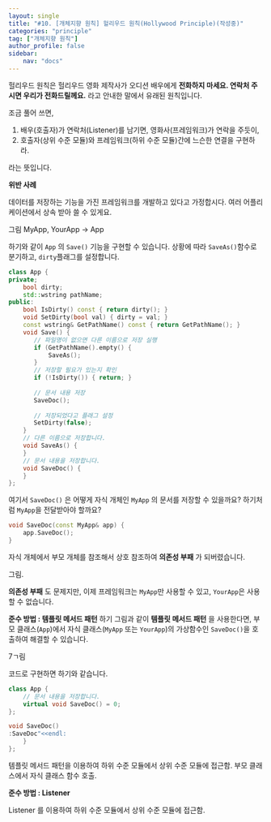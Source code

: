 ```yaml
---
layout: single
title: "#10. [개체지향 원칙] 헐리우드 원칙(Hollywood Principle)(작성중)"
categories: "principle"
tag: ["개체지향 원칙"]
author_profile: false
sidebar: 
    nav: "docs"
---
```


헐리우드 원칙은 헐리우드 영화 제작사가 오디션 배우에게 **전화하지 마세요. 연락처 주시면 우리가 전화드릴께요.** 라고 안내한 말에서 유래된 원칙입니다.

조금 풀어 쓰면,

1. 배우(호출자)가 연락처(Listener)를 남기면, 영화사(프레임워크)가 연락을 주듯이,
2. 호출자(상위 수준 모듈)와 프레임워크(하위 수준 모듈)간에 느슨한 연결을 구현하라.

라는 뜻입니다.

**위반 사례**

데이터를 저장하는 기능을 가진 프레임워크를 개발하고 있다고 가정합시다. 여러 어플리케이션에서 상속 받아 쓸 수 있게요.


그림 MyApp, YourApp -> App

하기와 같이 `App` 의 `Save()` 기능을 구현할 수 있습니다. 상황에 따라 `SaveAs()`함수로 분기하고, `dirty`플래그를 설정합니다.

```cpp
class App {
private;
    bool dirty;
    std::wstring pathName;
public:
    bool IsDirty() const { return dirty(); }
    void SetDirty(bool val) { dirty = val; }
    const wstring& GetPathName() const { return GetPathName(); }
    void Save() {
       // 파일명이 없으면 다른 이름으로 저장 실행
       if (GetPathName().empty() {
           SaveAs();
       }
       // 저장할 필요가 있는지 확인
       if (!IsDirty()) { return; }
       
       // 문서 내용 저장
       SaveDoc();
       
       // 저장되었다고 플래그 설정
       SetDirty(false);
    }
    // 다른 이름으로 저장합니다.
    void SaveAs() {
    }
    // 문서 내용을 저장합니다.
    void SaveDoc() {
    }
};
```

여기서 `SaveDoc()` 은 어떻게 자식 개체인 `MyApp` 의 문서를 저장할 수 있을까요? 하기처럼 `MyApp`을 전달받아야 할까요?

```cpp
void SaveDoc(const MyApp& app) {
    app.SaveDoc();
}
``` 
자식 개체에서 부모 개체를 참조해서 상호 참조하여 **의존성 부패** 가 되버렸습니다.

그림.

**의존성 부패** 도 문제지만, 이제 프레임워크는 `MyApp`만 사용할 수 있고, `YourApp`은 사용할 수 없습니다.

**준수 방법 : 템플릿 메서드 패턴**
하기 그림과 같이 **템플릿 메서드 패턴** 을 사용한다면, 부모 클래스(`App`)에서 자식 클래스(`MyApp` 또는 `YourApp`)의 가상함수인 `SaveDoc()`을 호출하여 해결할 수 있습니다.

7ㄱ림

코드로 구현하면 하기와 같습니다.

```cpp
class App {
    // 문서 내용을 저장합니다.
    virtual void SaveDoc() = 0;
};

void SaveDoc()
:SaveDoc"<<endl:
    }
};
```

템플릿 메서드 패턴을 이용하여 하위 수준 모듈에서 상위 수준 모듈에 접근함.
부모 클래스에서 자식 클래스 함수 호출.

**준수 방법 : Listener**

Listener 를 이용하여 하위 수준 모듈에서 상위 수준 모듈에 접근함.


